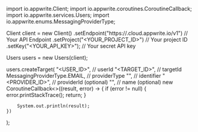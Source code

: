 import io.appwrite.Client;
import io.appwrite.coroutines.CoroutineCallback;
import io.appwrite.services.Users;
import io.appwrite.enums.MessagingProviderType;

Client client = new Client()
    .setEndpoint("https://<REGION>.cloud.appwrite.io/v1") // Your API Endpoint
    .setProject("<YOUR_PROJECT_ID>") // Your project ID
    .setKey("<YOUR_API_KEY>"); // Your secret API key

Users users = new Users(client);

users.createTarget(
    "<USER_ID>", // userId
    "<TARGET_ID>", // targetId
    MessagingProviderType.EMAIL, // providerType
    "<IDENTIFIER>", // identifier
    "<PROVIDER_ID>", // providerId (optional)
    "<NAME>", // name (optional)
    new CoroutineCallback<>((result, error) -> {
        if (error != null) {
            error.printStackTrace();
            return;
        }

        System.out.println(result);
    })
);

